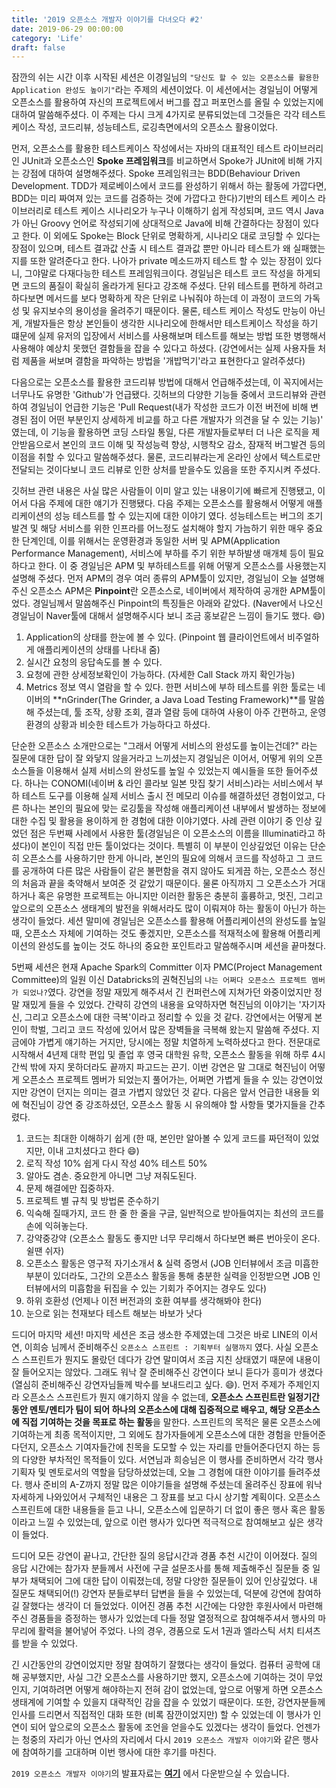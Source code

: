 ```yaml
---
title: '2019 오픈소스 개발자 이야기를 다녀오다 #2'
date: 2019-06-29 00:00:00
category: 'Life'
draft: false
---
```


잠깐의 쉬는 시간 이후 시작된 세션은 이경일님의 `"당신도 할 수 있는 오픈소스를 활용한 Application 완성도 높이기"`라는 주제의 세션이었다. 이 세션에서는 경일님이 어떻게 오픈소스를 활용하여 자신의 프로젝트에서 버그를 잡고 퍼포먼스를 올릴 수 있었는지에 대하여 말씀해주셨다. 이 주제는 다시 크게 4가지로 분류되었는데 그것들은 각각 테스트케이스 작성, 코드리뷰, 성능테스트, 로깅측면에서의 오픈소스 활용이었다.

먼저, 오픈소스를 활용한 테스트케이스 작성에서는 자바의 대표적인 테스트 라이브러리인 JUnit과 오픈소스인 **Spoke 프레임워크**를 비교하면서 Spoke가 JUnit에 비해 가지는 강점에 대하여 설명해주셨다. Spoke 프레임워크는 BDD(Behaviour Driven Development. TDD가 제로베이스에서 코드를 완성하기 위해서 하는 활동에 가깝다면, BDD는 미리 짜여져 있는 코드를 검증하는 것에 가깝다고 한다)기반의 테스트 케이스 라이브러리로 테스트 케이스 시나리오가 누구나 이해하기 쉽게 작성되며, 코드 역시 Java가 아닌 Groovy 언어로 작성되기에 상대적으로 Java에 비해 간결하다는 장점이 있다고 한다. 이 외에도 Spoke는 Block 단위로 명확하게, 시나리오 대로 코딩할 수 있다는 장점이 있으며, 테스트 결과값 산출 시 테스트 결과값 뿐만 아니라 테스트가 왜 실패했는지를 또한 알려준다고 한다. 나아가 private 메소드까지 테스트 할 수 있는 장점이 있다니, 그야말로 다재다능한 테스트 프레임워크이다. 경일님은 테스트 코드 작성을 하게되면 코드의 품질이 확실히 올라가게 된다고 강조해 주셨다. 단위 테스트를 편하게 하려고 하다보면 메서드를 보다 명확하게 작은 단위로 나눠줘야 하는데 이 과정이 코드의 가독성 및 유지보수의 용이성을 올려주기 때문이다. 물론, 테스트 케이스 작성도 만능이 아닌게, 개발자들은 항상 본인들이 생각한 시나리오에 한해서만 테스트케이스 작성을 하기 떄문에 실제 유저의 입장에서 서비스를 사용해보며 테스트를 해보는 방법 또한 병행해서 사용해야 예상치 못했던 결함들을 잡을 수 있다고 하셨다. (강연에서는 실제 사용자들 처럼 제품을 써보며 결함을 파악하는 방법을 '개밥먹기'라고 표현한다고 알려주셨다)

다음으로는 오픈소스를 활용한 코드리뷰 방법에 대해서 언급해주셨는데, 이 꼭지에서는 너무나도 유명한 'Github'가 언급됐다. 깃허브의 다양한 기능들 중에서 코드리뷰와 관련하여 경일님이 언급한 기능은 'Pull Request(내가 작성한 코드가 이전 버전에 비해 변경된 점이 어떤 부분인지 상세하게 비교를 하고 다른 개발자가 의견을 달 수 있는 기능)' 였는데, 이 기능을 활용하면 코딩 스타일 통일, 다른 개발자들로부터 더 나은 로직을 제안받음으로서 본인의 코드 이해 및 작성능력 향상, 시행착오 감소, 잠재적 버그발견 등의 이점을 취할 수 있다고 말씀해주셨다. 물론, 코드리뷰라는게 온라인 상에서 텍스트로만 전달되는 것이다보니 코드 리뷰로 인한 상처를 받을수도 있음을 또한 주지시켜 주셨다.

깃허브 관련 내용은 사실 많은 사람들이 이미 알고 있는 내용이기에 빠르게 진행됐고, 이어서 다음 주제에 대한 얘기가 진행됐다. 다음 주제는 오픈소스를 활용해서 어떻게 애플리케이션의 성능 테스트를 할 수 있는지에 대한 이야기 였다. 성능테스트는 버그의 조기발견 및 해당 서비스를 위한 인프라를 어느정도 설치해야 할지 가늠하기 위한 매우 중요한 단계인데, 이를 위해서는 운영환경과 동일한 서버 및 APM(Application Performance Management), 서비스에 부하를 주기 위한 부하발생 매개체 등이 필요하다고 한다. 이 중 경일님은 APM 및 부하테스트를 위해 어떻게 오픈소스를 사용했는지 설명해 주셨다. 먼저 APM의 경우 여러 종류의 APM툴이 있지만, 경일님이 오늘 설명해주신 오픈소스 APM은 **Pinpoint**란 오픈소스로, 네이버에서 제작하여 공개한 APM툴이었다. 경일님께서 말씀해주신 Pinpoint의 특징들은 아래와 같았다. (Naver에서 나오신 경일님이 Naver툴에 대해서 설명해주시다 보니 조금 홍보같은 느낌이 들기도 했다. 😄)

1. Application의 상태를 한눈에 볼 수 있다. (Pinpoint 웹 클라이언트에서 비주얼하게 애플리케이션의 상태를 나타내 줌)
2. 실시간 요청의 응답속도를 볼 수 있다.
3. 요청에 관한 상세정보확인이 가능하다. (자세한 Call Stack 까지 확인가능)
4. Metrics 정보 역시 열람을 할 수 있다.
한편 서비스에 부하 테스트를 위한 툴로는 네이버의 **nGrinder(The Grinder, a Java Load Testing Framework)**를 말씀해 주셨는데, 툴 조작, 상황 조회, 결과 열람 등에 대하여 사용이 아주 간편하고, 운영환경의 상황과 비슷한 테스트가 가능하다고 하셨다.

단순한 오픈소스 소개만으로는 "그래서 어떻게 서비스의 완성도를 높이는건데?" 라는 질문에 대한 답이 잘 와닿지 않을거라고 느끼셨는지 경일님은 이어서, 어떻게 위의 오픈소스들을 이용해서 실제 서비스의 완성도를 높일 수 있었는지 예시들을 또한 들어주셨다. 하나는 CONOMI(네이버 & 라인 콜라보 일본 맛집 찾기 서비스)라는 서비스에서 부하 테스트 도구를 이용해 실제 서비스 출시 전 메모리 이슈를 해결하셨던 경험이었고, 다른 하나는 본인의 필요에 맞는 로깅툴을 작성해 애플리케이션 내부에서 발생하는 정보에 대한 수집 및 활용을 용이하게 한 경험에 대한 이야기였다. 사례 관련 이야기 중 인상 깊었던 점은 두번째 사례에서 사용한 툴(경일님은 이 오픈소스의 이름을 Illuminati라고 하셨다)이 본인이 직접 만든 툴이었다는 것이다. 특별히 이 부분이 인상깊었던 이유는 단순히 오픈소스를 사용하기만 한게 아니라, 본인의 필요에 의해서 코드를 작성하고 그 코드를 공개하여 다른 많은 사람들이 같은 불편함을 겪지 않아도 되게끔 하는, 오픈소스 정신의 처음과 끝을 축약해서 보여준 것 같았기 때문이다. 물론 아직까지 그 오픈소스가 거대하거나 혹은 유명한 프로젝트는 아니지만 이러한 활동은 충분히 훌륭하고, 멋진, 그리고 앞으로의 오픈소스 생태계의 발전을 위해서라도 많이 이뤄져야 하는 활동이 아닌가 하는 생각이 들었다.
세션 말미에 경일님은 오픈소스를 활용해 어플리케이션의 완성도를 높일 때, 오픈소스 자체에 기여하는 것도 좋겠지만, 오픈소스를 적재적소에 활용해 어플리케이션의 완성도를 높이는 것도 하나의 중요한 포인트라고 말씀해주시며 세션을 끝마쳤다.

5번째 세션은 현재 Apache Spark의 Committer 이자 PMC(Project Management Committee)의 일원 이신 Databricks의 권혁진님의 `나는 어쩌다 오픈소스 프로젝트 멤버가 되었나?`였다. 강연을 정말 재밌게 해주셔서 긴 컨퍼런스에 지쳐가던 와중이었지만 정말 재밌게 들을 수 있었다. 간략히 강연의 내용을 요약하자면 혁진님의 이야기는 '자기자신, 그리고 오픈소스에 대한 극복'이라고 정리할 수 있을 것 같다. 강연에서는 어떻게 본인이 학벌, 그리고 코드 작성에 있어서 많은 장벽들을 극복해 왔는지 말씀해 주셨다. 지금에야 가볍게 얘기하는 거지만, 당시에는 정말 치열하게 노력하셨다고 한다. 전문대로 시작해서 4년제 대학 편입 및 졸업 후 영국 대학원 유학, 오픈소스 활동을 위해 하루 4시간씩 밖에 자지 못하더라도 끝까지 파고드는 끈기. 이번 강연은 말 그대로 혁진님이 어떻게 오픈소스 프로젝트 멤버가 되었는지 풀어가는, 어쩌면 가볍게 들을 수 있는 강연이었지만 강연이 던지는 의미는 결코 가볍지 않았던 것 같다. 다음은 앞서 언급한 내용들 외에 혁진님이 강연 중 강조하셨던, 오픈소스 활동 시 유의해야 할 사항들 몇가지들을 간추렸다.

1. 코드는 최대한 이해하기 쉽게 (한 때, 본인만 알아볼 수 있게 코드를 짜던적이 있었지만, 이내 고치셨다고 한다 😄)
2. 로직 작성 10% 쉽게 다시 작성 40% 테스트 50%
3. 알아도 겸손. 중요한게 아니면 그냥 져줘도된다.
4. 문제 해결에만 집중하자.
5. 프로젝트 별 규칙 및 방법론 준수하기
6. 익숙해 질때가지, 코드 한 줄 한 줄을 구글, 일반적으로 받아들여지는 최선의 코드를 손에 익혀놓는다.
7. 강약중강약 (오픈소스 활동도 좋지만 너무 무리해서 하다보면 빠른 번아웃이 온다. 쉴땐 쉬자)
8. 오픈소스 활동은 영구적 자기소개서 & 실력 증명서 (JOB 인터뷰에서 조금 미흡한 부분이 있더라도, 그간의 오픈소스 활동을 통해 충분한 실력을 인정받으면 JOB 인터뷰에서의 미흡함을 뒤집을 수 있는 기회가 주어지는 경우도 있다)
9. 하위 호환성 (언제나 이전 버전과의 호환 여부를 생각해봐야 한다)
10. 눈으로 읽는 천재보다 테스트 해보는 바보가 낫다

드디어 마지막 세션! 마지막 세션은 조금 생소한 주제였는데 그것은 바로 LINE의 이서연, 이희승 님께서 준비해주신 `오픈소스 스프린트 : 기획부터 실행까지` 였다. 사실 오픈소스 스프린트가 뭔지도 몰랐던 데다가 강연 말미여서 조금 지친 상태였기 때문에 내용이 잘 들어오지는 않았다. 그래도 워낙 잘 준비해주신 강연이다 보니 듣다가 흥미가 생겼다(열심히 준비해주신 강연자님들께 박수를 보내드리고 싶다. 😄). 먼저 주제가 주제인지라 오픈소스 스프린트가 뭔지 얘기하지 않을 수 없는데, **오픈소스 스프린트란 일정기간 동안 멘토/멘티가 팀이 되어 하나의 오픈소스에 대해 집중적으로 배우고, 해당 오픈소스에 직접 기여하는 것을 목표로 하는 활동**을 말한다. 스프린트의 목적은 물론 오픈소스에 기여하는게 최종 목적이지만, 그 외에도 참가자들에게 오픈소스에 대한 경험을 만들어준다던지, 오픈소스 기여자들간에 친목을 도모할 수 있는 자리를 만들어준다던지 하는 등의 다양한 부차적인 목적들이 있다. 서연님과 희승님은 이 행사를 준비하면서 각각 행사 기획자 및 멘토로서의 역할을 담당하셨었는데, 오늘 그 경험에 대한 이야기를 들려주셨다. 행사 준비의 A-Z까지 정말 많은 이야기들을 설명해 주셨는데 올려주신 장표에 워낙 자세하게 나와있어서 구체적인 내용은 그 장표를 보고 다시 상기할 계획이다. 오픈소스 스프린트에 대한 내용들을 듣고 나니, 오픈소스에 입문하기 더 없이 좋은 행사 혹은 활동이라고 느낄 수 있었는데, 앞으로 이런 행사가 있다면 적극적으로 참여해보고 싶은 생각이 들었다.

드디어 모든 강연이 끝나고, 간단한 질의 응답시간과 경품 추천 시간이 이어졌다. 질의 응답 시간에는 참가자 분들께서 사전에 구글 설문조사를 통해 제출해주신 질문들 중 일부가 채택되어 그에 대한 답이 이뤄졌는데, 정말 다양한 질문들이 있어 인상깊었다. 내 질문도 채택되어(!) 강연자 분들로부터 답변을 들을 수 있었는데, 덕분에 강연에 참여하길 잘했다는 생각이 더 들었었다. 이어진 경품 추천 시간에는 다양한 후원사에서 마련해 주신 경품들을 증정하는 행사가 있었는데 다들 정말 열정적으로 참여해주셔서 행사의 마무리에 활력을 불어넣어 주었다. 나의 경우, 경품으로 도서 1권과 엘라스틱 서치 티셔츠를 받을 수 있었다. 

긴 시간동안의 강연이었지만 정말 참여하기 잘했다는 생각이 들었다. 컴퓨터 공학에 대해 공부했지만, 사실 그간 오픈소스를 사용하기만 했지, 오픈소스에 기여하는 것이 무었인지, 기여하려면 어떻게 해야하는지 전혀 감이 없었는데, 앞으로 어떻게 하면 오픈소스 생태계에 기여할 수 있을지 대략적인 감을 잡을 수 있었기 때문이다. 또한, 강연자분들께 인사를 드리면서 직접적인 대화 또한 (비록 잠깐이었지만) 할 수 있었는데 이 행사가 인연이 되어 앞으로의 오픈소스 활동에 조언을 얻을수도 있겠다는 생각이 들었다. 언젠가는 청중의 자리가 아닌 연사의 자리에서 다시 `2019 오픈소스 개발자 이야기`와 같은 행사에 참여하기를 고대하며 이번 행사에 대한 후기를 마친다.

`2019 오픈소스 개발자 이야기`의 발표자료는 [**여기**](https://fairbrite.com/OSSDevelopers/events/2) 에서 다운받으실 수 있습니다.
